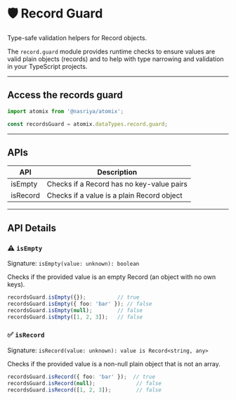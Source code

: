 # 🛡️ Record Guard  
Type-safe validation helpers for Record objects.

The `record.guard` module provides runtime checks to ensure values are valid plain objects (records) and to help with type narrowing and validation in your TypeScript projects.

---

## Access the records guard

```ts
import atomix from '@nasriya/atomix';

const recordsGuard = atomix.dataTypes.record.guard;
```

---
## APIs
| API      | Description                                |
| -------- | ------------------------------------------ |
| isEmpty  | Checks if a Record has no key-value pairs  |
| isRecord | Checks if a value is a plain Record object |

---
## API Details

### ⚠️ `isEmpty`
Signature: `isEmpty(value: unknown): boolean`

Checks if the provided value is an empty Record (an object with no own keys).

```ts
recordsGuard.isEmpty({});          // true
recordsGuard.isEmpty({ foo: 'bar' }); // false
recordsGuard.isEmpty(null);        // false
recordsGuard.isEmpty([1, 2, 3]);   // false
```

### ✅ `isRecord`
Signature: `isRecord(value: unknown): value is Record<string, any>`

Checks if the provided value is a non-null plain object that is not an array.

```ts
recordsGuard.isRecord({ foo: 'bar' });  // true
recordsGuard.isRecord(null);             // false
recordsGuard.isRecord([1, 2, 3]);        // false
```